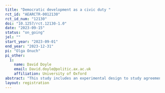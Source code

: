 ```yaml
---
title: "Democratic development as a civic duty "
rct_id: "AEARCTR-0012130"
rct_id_num: "12130"
doi: "10.1257/rct.12130-1.0"
date: "2023-09-15"
status: "on_going"
jel: ""
start_year: "2023-09-01"
end_year: "2023-12-31"
pi: "Olga Onuch"
pi_other:
  1:
    name: David Doyle
    email: David.doyle@politic.ax.ac.uk
    affiliation: University of Oxford
abstract: "This study includes an experimental design to study agreement with civic duty and democratic development in everyday life a nationally representative survey of Ukraine’s population."
layout: registration
---
```


